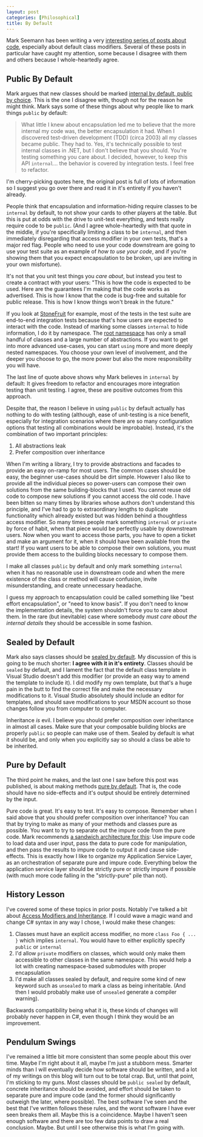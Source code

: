 ```yaml
---
layout: post
categories: [Philosophical]
title: By Default
---
```


Mark Seemann has been writing a very [interesting series of posts about code](https://blog.ploeh.dk/2021/02/22/pendulum-swings/), especially about default class modifiers. Several of these posts in particular have caught my attention, some because I disagree with them and others because I whole-heartedly agree.

## Public By Default

Mark argues that new classes should be marked [internal by default, public by choice](https://blog.ploeh.dk/2021/03/01/pendulum-swing-internal-by-default/). This is the one I disagree with, though not for the reason he might think. Mark says some of these things about why people like to mark things `public` by default:

> What little I knew about encapsulation led me to believe that the more internal my code was, the better encapsulation it had. 
> When I discovered test-driven development (TDD) (circa 2003) all my classes became public. They had to.
> Yes, it's technically possible to test internal classes in .NET, but I don't believe that you should.
> You're testing something you care about.
> I decided, however, to keep this API `internal`... the behavior is covered by integration tests. I feel free to refactor.

I'm cherry-picking quotes here, the original post is full of lots of information so I suggest you go over there and read it in it's entirety if you haven't already.

People think that encapsulation and information-hiding require classes to be `internal` by default, to not show your cards to other players at the table. But this is put at odds with the drive to unit-test everything, and tests really require code to be `public`. (And I agree whole-heartedly with that quote in the middle, if you're specifically limiting a class to be `internal`, and then immediately disregarding that access modifier in your own tests, that's a major red flag. People who need to use your code downstream are going to use your test suite as an example of *how to use your code*, and if you're showing them that you expect encapsulation to be broken, upi are inviting in your own misfortune).

It's not that you unit test things you *care about*, but instead you test to create a contract with your users: "This is how the code is expected to be used. Here are the guarantees I'm making that the code works as advertised. This is how I know that the code is bug-free and suitable for public release. This is how I know things won't break in the future."

If you look at [StoneFruit](https://github.com/Whiteknight/StoneFruit) for example, most of the tests in the test suite are end-to-end integration tests because that's how users are expected to interact with the code. Instead of marking some classes `internal` to hide information, I do it by namespace. The [root namespace](https://github.com/Whiteknight/StoneFruit/tree/master/Src/StoneFruit) has only a small handful of classes and a large number of abstractions. If you want to get into more advanced use-cases, you can start `using` more and more deeply nested namespaces. You choose your own level of involvement, and the deeper you choose to go, the more power but also the more responsibility you will have.

The last line of quote above shows why Mark believes in `internal` by default: It gives freedom to refactor and encourages more integration testing than unit testing. I agree, these are positive outcomes from this approach.

Despite that, the reason I believe in using `public` by default actually has nothing to do with testing (although, ease of unit-testing is a nice benefit, especially for integration scenarios where there are so many configuration options that testing all combinations would be improbable). Instead, it's the combination of two important principles:

1. All abstractions leak
2. Prefer composition over inheritance

When I'm writing a library, I try to provide abstractions and facades to provide an easy on-ramp for most users. The common cases should be easy, the beginner use-cases should be dirt simple. However I also like to provide all the individual pieces so power-users can compose their own solutions from the same building-blocks that I used. You cannot reuse old code to compose new solutions if you cannot access the old code. I have been bitten so many times by libraries whose authors don't understand this principle, and I've had to go to extraordinary lengths to duplicate functionality which already existed but was hidden behind a thoughtless access modifier. So many times people mark something `internal` or `private` by force of habit, when that piece would be perfectly usable by downstream users. Now when you want to access those parts, you have to open a ticket and make an argument for it, when it should have been available from the start! If you want users to be able to compose their own solutions, you must provide them access to the building blocks necessary to compose them.

I make all classes `public` by default and only mark something `internal` when it has no reasonable use in downstream code and when the mere existence of the class or method will cause confusion, invite misunderstanding, and create unnecessary headache. 

I guess my approach to encapsulation could be called something like "best effort encapsulation", or "need to know basis". If you don't need to know the implementation details, the system shouldn't force you to care about them. In the rare (but inevitable) case where somebody *must care about the internal details* they should be accessible in some fashion.

## Sealed by Default

Mark also says classes should be [sealed by default](https://blog.ploeh.dk/2021/03/08/pendulum-swing-sealed-by-default/). My discussion of this is going to be much shorter: **I agree with it in it's entirety**. Classes should be `sealed` by default, and I lament the fact that the default class template in Visual Studio doesn't add this modifier (or provide an easy way to amend the template to include it). I did modify my own template, but that's a huge pain in the butt to find the correct file and make the necessary modifications to it. Visual Studio absolutely should include an editor for templates, and should save modifications to your MSDN account so those changes follow you from computer to computer. 

Inheritance *is* evil. I believe you should prefer composition over inheritance in almost all cases. Make sure that your composable building blocks are properly `public` so people can make use of them. Sealed by default is what it should be, and only when you explicitly say so should a class be able to be inherited.

## Pure by Default

The third point he makes, and the last one I saw before this post was published, is about making methods [pure by default](https://blog.ploeh.dk/2021/03/15/pendulum-swing-pure-by-default/). That is, the code should have no side-effects and it's output should be entirely determined by the input.

Pure code is great. It's easy to test. It's easy to compose. Remember when I said above that you should prefer composition over inheritance? You can that by trying to make as many of your methods and classes pure as possible. You want to try to separate out the impure code from the pure code. Mark recommends [a sandwich architecture for this](https://blog.ploeh.dk/2020/03/02/impureim-sandwich/): Use impure code to load data and user input, pass the data to pure code for manipulation, and then pass the results to impure code to output it and cause side-effects. This is exactly how I like to organize my Application Service Layer, as an orchestration of separate pure and impure code. Everything below the application service layer should be strictly pure or strictly impure if possible (with much more code falling in the "strictly-pure" pile than not).

## History Lesson

I've covered some of these topics in prior posts. Notably I've talked a bit about [Access Modifiers and Inheritance](http://whiteknight.github.io/2019/10/05/csharpmodifiers.html). If I could wave a magic wand and change C# syntax in any way I chose, I would make these changes:

1. Classes must have an explicit access modifier, no more `class Foo { ... }` which implies `internal`. You would have to either explicitly specify `public` or `internal`
2. I'd allow `private` modifiers on classes, which would only make them accessible to other classes in the same namespace. This would help a lot with creating namespace-based submodules with proper encapsulation
3. I'd make all classes sealed by default, and require some kind of new keyword such as `unsealed` to mark a class as being inheritable. (And then I would probably make use of `unsealed` generate a compiler warning).

Backwards compatibility being what it is, these kinds of changes will probably never happen in C#, even though I think they would be an improvement.

## Pendulum Swings

I've remained a little bit more consistent than some people about this over time. Maybe I'm right about it all, maybe I'm just a stubborn mess. Smarter minds than I will eventually decide how software should be written, and a lot of my writings on this blog will turn out to be total crap. But, until that point, I'm sticking to my guns. Most classes should be `public sealed` by default, concrete inheritance should be avoided, and effort should be taken to separate pure and impure code (and the former should significantly outweigh the later, where possible). The best software I've seen and the best that I've written follows these rules, and the worst software I have ever seen breaks them all. Maybe this is a coincidence. Maybe I haven't seen enough software and there are too few data points to draw a real conclusion. Maybe. But until I see otherwise this is what I'm going with.